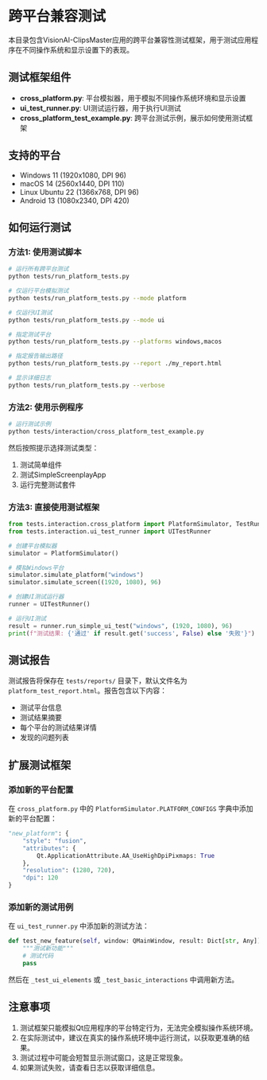 # 跨平台兼容测试

本目录包含VisionAI-ClipsMaster应用的跨平台兼容性测试框架，用于测试应用程序在不同操作系统和显示设置下的表现。

## 测试框架组件

- **cross_platform.py**: 平台模拟器，用于模拟不同操作系统环境和显示设置
- **ui_test_runner.py**: UI测试运行器，用于执行UI测试
- **cross_platform_test_example.py**: 跨平台测试示例，展示如何使用测试框架

## 支持的平台

- Windows 11 (1920x1080, DPI 96)
- macOS 14 (2560x1440, DPI 110)
- Linux Ubuntu 22 (1366x768, DPI 96)
- Android 13 (1080x2340, DPI 420)

## 如何运行测试

### 方法1: 使用测试脚本

```bash
# 运行所有跨平台测试
python tests/run_platform_tests.py

# 仅运行平台模拟测试
python tests/run_platform_tests.py --mode platform

# 仅运行UI测试
python tests/run_platform_tests.py --mode ui

# 指定测试平台
python tests/run_platform_tests.py --platforms windows,macos

# 指定报告输出路径
python tests/run_platform_tests.py --report ./my_report.html

# 显示详细日志
python tests/run_platform_tests.py --verbose
```

### 方法2: 使用示例程序

```bash
# 运行测试示例
python tests/interaction/cross_platform_test_example.py
```

然后按照提示选择测试类型：

1. 测试简单组件
2. 测试SimpleScreenplayApp
3. 运行完整测试套件

### 方法3: 直接使用测试框架

```python
from tests.interaction.cross_platform import PlatformSimulator, TestRunner
from tests.interaction.ui_test_runner import UITestRunner

# 创建平台模拟器
simulator = PlatformSimulator()

# 模拟Windows平台
simulator.simulate_platform("windows")
simulator.simulate_screen((1920, 1080), 96)

# 创建UI测试运行器
runner = UITestRunner()

# 运行UI测试
result = runner.run_simple_ui_test("windows", (1920, 1080), 96)
print(f"测试结果: {'通过' if result.get('success', False) else '失败'}")
```

## 测试报告

测试报告将保存在 `tests/reports/` 目录下，默认文件名为 `platform_test_report.html`。报告包含以下内容：

- 测试平台信息
- 测试结果摘要
- 每个平台的测试结果详情
- 发现的问题列表

## 扩展测试框架

### 添加新的平台配置

在 `cross_platform.py` 中的 `PlatformSimulator.PLATFORM_CONFIGS` 字典中添加新的平台配置：

```python
"new_platform": {
    "style": "fusion",
    "attributes": {
        Qt.ApplicationAttribute.AA_UseHighDpiPixmaps: True
    },
    "resolution": (1280, 720),
    "dpi": 120
}
```

### 添加新的测试用例

在 `ui_test_runner.py` 中添加新的测试方法：

```python
def test_new_feature(self, window: QMainWindow, result: Dict[str, Any]) -> None:
    """测试新功能"""
    # 测试代码
    pass
```

然后在 `_test_ui_elements` 或 `_test_basic_interactions` 中调用新方法。

## 注意事项

1. 测试框架只能模拟Qt应用程序的平台特定行为，无法完全模拟操作系统环境。
2. 在实际测试中，建议在真实的操作系统环境中运行测试，以获取更准确的结果。
3. 测试过程中可能会短暂显示测试窗口，这是正常现象。
4. 如果测试失败，请查看日志以获取详细信息。 